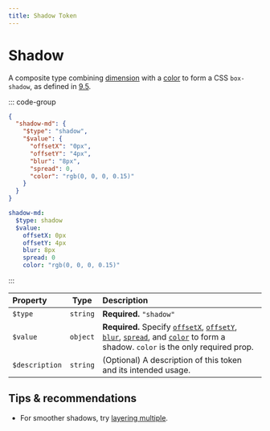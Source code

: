 ```yaml
---
title: Shadow Token
---
```


# Shadow

A composite type combining [dimension](/tokens/dimension) with a [color](/tokens/color) to form a CSS `box-shadow`, as defined in [9.5](https://design-tokens.github.io/community-group/format/#shadow).

::: code-group

```json [JSON]
{
  "shadow-md": {
    "$type": "shadow",
    "$value": {
      "offsetX": "0px",
      "offsetY": "4px",
      "blur": "8px",
      "spread": 0,
      "color": "rgb(0, 0, 0, 0.15)"
    }
  }
}
```

```yaml [YAML]
shadow-md:
  $type: shadow
  $value:
    offsetX: 0px
    offsetY: 4px
    blur: 8px
    spread: 0
    color: "rgb(0, 0, 0, 0.15)"
```

:::

| Property       |   Type   | Description                                                                                                                                                                                                                         |
| :------------- | :------: | :---------------------------------------------------------------------------------------------------------------------------------------------------------------------------------------------------------------------------------- |
| `$type`        | `string` | **Required.** `"shadow"`                                                                                                                                                                                                            |
| `$value`       | `object` | **Required.** Specify [`offsetX`](/tokens/dimension), [`offsetY`](/tokens/dimension), [`blur`](/tokens/dimension), [`spread`](/tokens/dimension), and [`color`](/tokens/color) to form a shadow. `color` is the only required prop. |
| `$description` | `string` | (Optional) A description of this token and its intended usage.                                                                                                                                                                      |

## Tips & recommendations

- For smoother shadows, try [layering multiple](https://shadows.brumm.af/).
